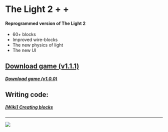 # The Light 2 + +
#### Reprogrammed version of The Light 2


* 60+ blocks
* Improved wire-blocks
* The new physics of light
* The new UI

## [Download game (v1.1.1)](https://github.com/Agzam4/The-Light-2-Plus-Plus/raw/main/The%20Light2%2B%2B%20v1.1.1.jar)
#### _[Download game (v1.0.0)](https://github.com/Agzam4/The-Light-2-Plus-Plus/raw/main/The%20Light2%2B%2B%20v1.0.0.jar)_



## Writing code:
##### [[Wiki] Creating blocks](https://github.com/Agzam4/The-Light-2-Plus-Plus/wiki/Creating-blocks)
***
![](https://repository-images.githubusercontent.com/316701133/b4678900-31c3-11eb-9d4f-e0943b8027d7)

